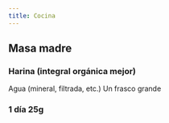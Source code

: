 ```yaml
---
title: Cocina
---
```


## Masa madre
### Harina (integral orgánica mejor)
Agua (mineral, filtrada, etc.)
Un frasco grande
### 1 día 25g
